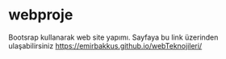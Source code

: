 # webproje
Bootsrap kullanarak web site yapımı.
Sayfaya bu link üzerinden ulaşabilirsiniz
https://emirbakkus.github.io/webTeknojileri/
